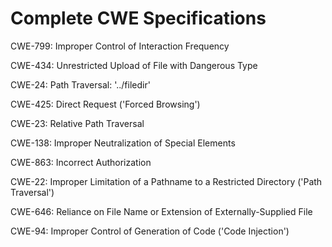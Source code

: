 

# Complete CWE Specifications

CWE-799: Improper Control of Interaction Frequency

CWE-434: Unrestricted Upload of File with Dangerous Type

CWE-24: Path Traversal: '../filedir'

CWE-425: Direct Request ('Forced Browsing')

CWE-23: Relative Path Traversal

CWE-138: Improper Neutralization of Special Elements

CWE-863: Incorrect Authorization

CWE-22: Improper Limitation of a Pathname to a Restricted Directory ('Path Traversal')

CWE-646: Reliance on File Name or Extension of Externally-Supplied File

CWE-94: Improper Control of Generation of Code ('Code Injection')